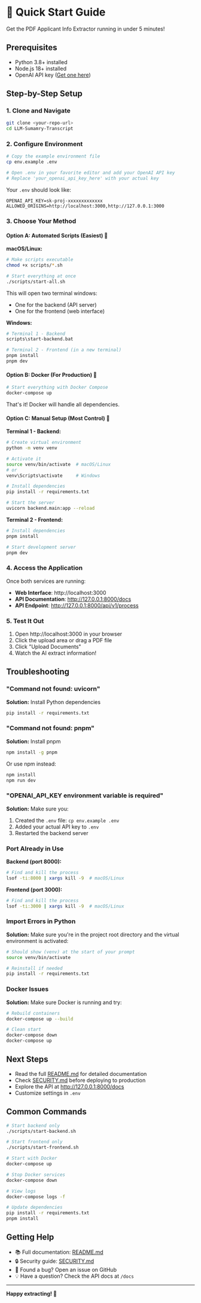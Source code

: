 # 🚀 Quick Start Guide

Get the PDF Applicant Info Extractor running in under 5 minutes!

## Prerequisites

- Python 3.8+ installed
- Node.js 18+ installed
- OpenAI API key ([Get one here](https://platform.openai.com/api-keys))

## Step-by-Step Setup

### 1. Clone and Navigate

```bash
git clone <your-repo-url>
cd LLM-Sumamry-Transcript
```

### 2. Configure Environment

```bash
# Copy the example environment file
cp env.example .env

# Open .env in your favorite editor and add your OpenAI API key
# Replace 'your_openai_api_key_here' with your actual key
```

Your `.env` should look like:

```env
OPENAI_API_KEY=sk-proj-xxxxxxxxxxxxx
ALLOWED_ORIGINS=http://localhost:3000,http://127.0.0.1:3000
```

### 3. Choose Your Method

#### Option A: Automated Scripts (Easiest) 🎯

**macOS/Linux:**

```bash
# Make scripts executable
chmod +x scripts/*.sh

# Start everything at once
./scripts/start-all.sh
```

This will open two terminal windows:

- One for the backend (API server)
- One for the frontend (web interface)

**Windows:**

```bash
# Terminal 1 - Backend
scripts\start-backend.bat

# Terminal 2 - Frontend (in a new terminal)
pnpm install
pnpm dev
```

#### Option B: Docker (For Production) 🐳

```bash
# Start everything with Docker Compose
docker-compose up
```

That's it! Docker will handle all dependencies.

#### Option C: Manual Setup (Most Control) 🔧

**Terminal 1 - Backend:**

```bash
# Create virtual environment
python -m venv venv

# Activate it
source venv/bin/activate  # macOS/Linux
# or
venv\Scripts\activate     # Windows

# Install dependencies
pip install -r requirements.txt

# Start the server
uvicorn backend.main:app --reload
```

**Terminal 2 - Frontend:**

```bash
# Install dependencies
pnpm install

# Start development server
pnpm dev
```

### 4. Access the Application

Once both services are running:

- **Web Interface**: http://localhost:3000
- **API Documentation**: http://127.0.0.1:8000/docs
- **API Endpoint**: http://127.0.0.1:8000/api/v1/process

### 5. Test It Out

1. Open http://localhost:3000 in your browser
2. Click the upload area or drag a PDF file
3. Click "Upload Documents"
4. Watch the AI extract information!

## Troubleshooting

### "Command not found: uvicorn"

**Solution:** Install Python dependencies

```bash
pip install -r requirements.txt
```

### "Command not found: pnpm"

**Solution:** Install pnpm

```bash
npm install -g pnpm
```

Or use npm instead:

```bash
npm install
npm run dev
```

### "OPENAI_API_KEY environment variable is required"

**Solution:** Make sure you:

1. Created the `.env` file: `cp env.example .env`
2. Added your actual API key to `.env`
3. Restarted the backend server

### Port Already in Use

**Backend (port 8000):**

```bash
# Find and kill the process
lsof -ti:8000 | xargs kill -9  # macOS/Linux
```

**Frontend (port 3000):**

```bash
# Find and kill the process
lsof -ti:3000 | xargs kill -9  # macOS/Linux
```

### Import Errors in Python

**Solution:** Make sure you're in the project root directory and the virtual environment is activated:

```bash
# Should show (venv) at the start of your prompt
source venv/bin/activate

# Reinstall if needed
pip install -r requirements.txt
```

### Docker Issues

**Solution:** Make sure Docker is running and try:

```bash
# Rebuild containers
docker-compose up --build

# Clean start
docker-compose down
docker-compose up
```

## Next Steps

- Read the full [README.md](README.md) for detailed documentation
- Check [SECURITY.md](SECURITY.md) before deploying to production
- Explore the API at http://127.0.0.1:8000/docs
- Customize settings in `.env`

## Common Commands

```bash
# Start backend only
./scripts/start-backend.sh

# Start frontend only
./scripts/start-frontend.sh

# Start with Docker
docker-compose up

# Stop Docker services
docker-compose down

# View logs
docker-compose logs -f

# Update dependencies
pip install -r requirements.txt
pnpm install
```

## Getting Help

- 📚 Full documentation: [README.md](README.md)
- 🔒 Security guide: [SECURITY.md](SECURITY.md)
- 🐛 Found a bug? Open an issue on GitHub
- 💡 Have a question? Check the API docs at `/docs`

---

**Happy extracting! 🎉**
